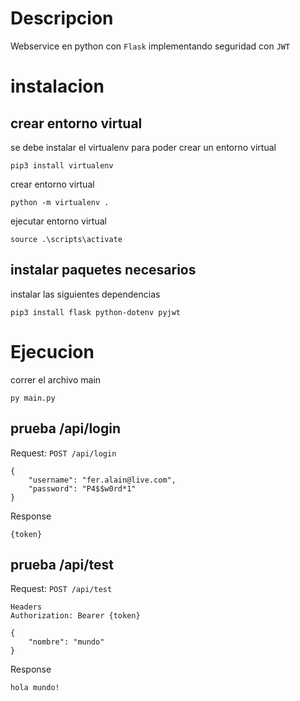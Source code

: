 # Descripcion
Webservice en python con `Flask` implementando seguridad con `JWT`

# instalacion
## crear entorno virtual
se debe instalar el virtualenv para poder crear un entorno virtual

    pip3 install virtualenv

crear entorno virtual

    python -m virtualenv .

ejecutar entorno virtual

    source .\scripts\activate


## instalar paquetes necesarios

instalar las siguientes dependencias

    pip3 install flask python-dotenv pyjwt

# Ejecucion
correr el archivo main

    py main.py

## prueba /api/login
Request:
`POST /api/login`


    {
        "username": "fer.alain@live.com",
        "password": "P4$$w0rd*1"
    }

Response

    {token}

## prueba /api/test
Request:
`POST /api/test`

    Headers
    Authorization: Bearer {token}

    {
        "nombre": "mundo"
    }

Response

    hola mundo!